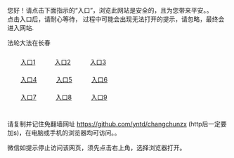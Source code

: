 您好！请点击下面指示的“入口”，浏览此网站是安全的，且为您带来平安。。 <br/>
点击入口后，请耐心等待， 过程中可能会出现无法打开的提示，请忽略，最终会进入网站. </br>

法轮大法在长春<br/>
<div style="padding:10px"><a style="margin:20px" target="_blank" href="https://dfxmrcisk6pip.cloudfront.net/2Qpsp?yysfywn" id="ccLink1" rel="nofollow">入口1</a> <a target="_blank" style="margin:20px" href="https://d3aju04x6vrjmu.cloudfront.net/2Qpsp?qisvlq" id="ccLink2" rel="nofollow">入口2</a> <a style="margin:20px" target="_blank" href="https://d1kfe14f3x4mru.cloudfront.net/2Qpsp?ktcfcey" id="ccLink3" rel="nofollow">入口3</a></div>

<div style="padding:10px" ><a style="margin:20px" target="_blank" href="https://dfxmrcisk6pip.cloudfront.net/2Qpsp?yysfywn" id="ccLink4" rel="nofollow">入口4</a> <a style="margin:20px" href="https://d3aju04x6vrjmu.cloudfront.net/2Qpsp?qisvlq" target="_blank" id="ccLink5" rel="nofollow">入口5</a> <a style="margin:20px" href="https://d1kfe14f3x4mru.cloudfront.net/2Qpsp?ktcfcey" target="_blank" id="ccLink6" rel="nofollow">入口6</a></div>

<div style="padding:10px"><a style="margin:20px" target="_blank" href="https://dfxmrcisk6pip.cloudfront.net/2Qpsp?yysfywn" id="ccLink7" rel="nofollow">入口7</a> <a style="margin:20px" href="https://d3aju04x6vrjmu.cloudfront.net/2Qpsp?qisvlq" target="_blank" id="ccLink8" rel="nofollow">入口8</a> <a style="margin:20px" target="_blank" href="https://d1kfe14f3x4mru.cloudfront.net/2Qpsp?ktcfcey" id="ccLink9" rel="nofollow">入口9</a></div>

<br/>



请复制并记住免翻墙网址 https://github.com/yntd/changchunzx (http后一定要加s)，在电脑或手机的浏览器均可访问。。<br/>

微信如提示停止访问该网页，须先点击右上角，选择浏览器打开。
